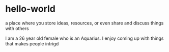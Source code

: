 # hello-world
a place where you store ideas, resources, or even share and discuss things with others

I am a 26 year old female who is an Aquarius.
I enjoy coming up with things that makes people intrigd
